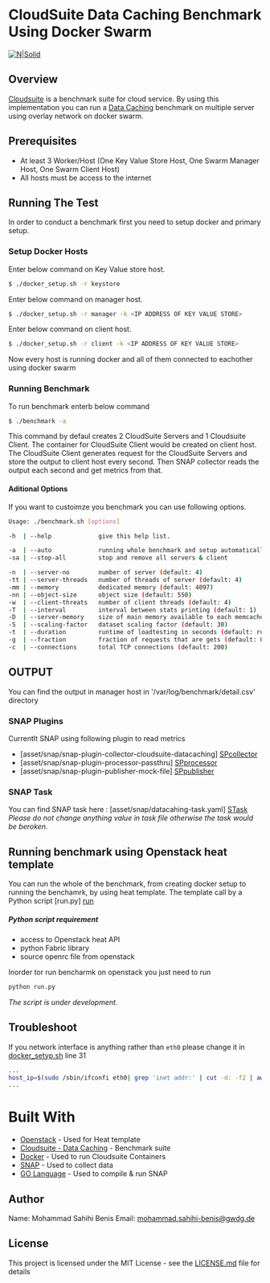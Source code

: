# CloudSuite Data Caching Benchmark Using Docker Swarm

[![N|Solid](https://www.gwdg.de/GWDG-Theme-1.0-SNAPSHOT/images/gwdg_logo.svg)](https://nodesource.com/products/nsolid)

## Overview
[Cloudsuite] is a benchmark suite for cloud service. By using this implementation you can run a [Data Caching] benchmark on multiple server using overlay network on docker swarm.

## Prerequisites
  - At least 3 Worker/Host (One Key Value Store Host, One Swarm Manager Host, One Swarm Client Host)
  - All hosts must be access to the internet

## Running The Test
In order to conduct a benchmark first you need to setup docker and primary setup.

### Setup Docker Hosts
Enter below command on Key Value store host.
```sh
$ ./docker_setup.sh -r keystore
```
Enter below command on manager host.
```sh
$ ./docker_setup.sh -r manager -k <IP ADDRESS OF KEY VALUE STORE>
```
Enter below command on client host.
```sh
$ ./docker_setup.sh -r client -k <IP ADDRESS OF KEY VALUE STORE>
```
Now every host is running docker and all of them connected to eachother using docker swarm

### Running Benchmark
To run benchmark enterb below command
```sh
$ ./benchmark -a
```
This command by defaul creates 2 CloudSuite Servers and 1 Cloudsuite Client. The container for CloudSuite Client would be created on client host. The CloudSuite Client generates request for the CloudSuite Servers and store the output to client host every second. Then SNAP collector reads the output each second and get metrics from that.
#### Aditional Options
If you want to custoimze you benchmark you can use following options.
```sh
Usage: ./benchmark.sh [options]

-h  | --help             give this help list.

-a  | --auto             running whole benchmark and setup automatically
-sa | --stop-all         stop and remove all servers & client

-n  | --server-no        number of server (default: 4)
-tt | --server-threads   number of threads of server (default: 4)
-mm | --memory           dedicated memory (default: 4097)
-nn | --object-size      object size (default: 550)
-w  | --client-threats   number of client threads (default: 4)
-T  | --interval         interval between stats printing (default: 1)
-D  | --server-memory    size of main memory available to each memcached server in MB (default: 4096)
-S  | --scaling-factor   dataset scaling factor (default: 30)
-t  | --duration         runtime of loadtesting in seconds (default: run forever)
-g  | --fraction         fraction of requests that are gets (default: 0.8)
-c  | --connections      total TCP connections (default: 200)
```
## OUTPUT
You can find the output in manager host in '/var/log/benchmark/detail.csv' directory

### SNAP Plugins

Currentlt SNAP using following plugin to read metrics

* [asset/snap/snap-plugin-collector-cloudsuite-datacaching] [SPcollector]
* [asset/snap/snap-plugin-processor-passthru] [SPprocessor]
* [asset/snap/snap-plugin-publisher-mock-file] [SPpublisher]

### SNAP Task
You can find SNAP task here : [asset/snap/datacahing-task.yaml] [STask]
*Please do not change anything value in task file otherwise the task would be beroken.*

## Running benchmark using Openstack heat template
You can run the whole of the benchmark, from creating docker setup to running the benchamrk, by using heat template.
The template call by a Python script [run.py] [run]
##### Python script requirement

* access to Openstack heat API
* python Fabric library
* source openrc file from openstack

Inorder tor run bencharmk on openstack you just need to run
```sh
python run.py
```
*The script is under development.*

## Troubleshoot
If you network interface is anything rather than `eth0` please change it in [docker_setyp.sh](docker_setup.sh) line 31
```sh
...
host_ip=$(sudo /sbin/ifconfi eth0| grep 'inet addr:' | cut -d: -f2 | awk '{print $1}')
...
```
# Built With

* [Openstack](https://www.openstack.org/) - Used for Heat template
* [Cloudsuite - Data Caching](http://cloudsuite.ch/datacaching/) - Benchmark suite
* [Docker](https://www.docker.com/) - Used to run Cloudsuite Containers
* [SNAP](https://github.com/intelsdi-x/snap) - Used to collect data
* [GO Language](https://golang.org/) - Used to compile  & run SNAP

## Author
Name: Mohammad Sahihi Benis
Email: mohammad.sahihi-benis@gwdg.de

License
-------
This project is licensed under the MIT License - see the [LICENSE.md](LICENSE.md) file for details


   [Cloudsuite]: <http://cloudsuite.ch>
   [Data Caching]: <https://github.com/ParsaLab/cloudsuite/tree/master/benchmarks/data-caching>
   [SPcollector]: <https://gitlab.gwdg.de/mikelangelo/cs-dataCaching/blob/master/asset/snap/snap-plugin-collector-cloudsuite-datacaching>
   [SPprocessor]:  <https://gitlab.gwdg.de/mikelangelo/cs-dataCaching/blob/master/asset/snap/snap-plugin-processor-passthru>
   [SPpublisher]: <https://gitlab.gwdg.de/mikelangelo/cs-dataCaching/blob/master/asset/snap/snap-plugin-publisher-mock-file>
   [STask]: <https://gitlab.gwdg.de/mikelangelo/cs-dataCaching/blob/master/asset/snap/datacaching-task.yaml>
   [run]: <https://gitlab.gwdg.de/mikelangelo/cs-dataCaching/blob/master/heat_template/run.py>
